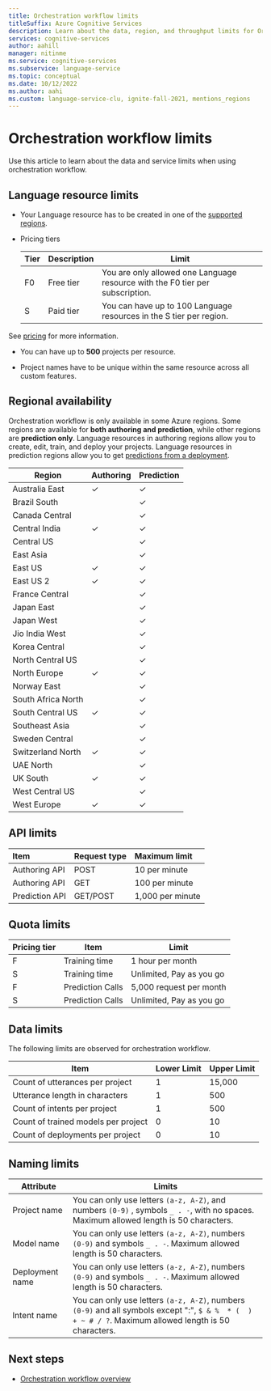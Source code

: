 ```yaml
---
title: Orchestration workflow limits
titleSuffix: Azure Cognitive Services
description: Learn about the data, region, and throughput limits for Orchestration workflow
services: cognitive-services
author: aahill
manager: nitinme
ms.service: cognitive-services
ms.subservice: language-service
ms.topic: conceptual
ms.date: 10/12/2022
ms.author: aahi
ms.custom: language-service-clu, ignite-fall-2021, mentions_regions
---
```


# Orchestration workflow limits

Use this article to learn about the data and service limits when using orchestration workflow.

## Language resource limits

* Your Language resource has to be created in one of the [supported regions](#regional-availability).

* Pricing tiers

  |Tier|Description|Limit|
  |--|--|--|
  |F0 |Free tier|You are only allowed one Language resource with the F0 tier per subscription.|
  |S |Paid tier|You can have up to 100 Language resources in the S tier per region.| 


See [pricing](https://azure.microsoft.com/pricing/details/cognitive-services/language-service/) for more information.

* You can have up to **500** projects per resource.

* Project names have to be unique within the same resource across all custom features.

## Regional availability

Orchestration workflow is only available in some Azure regions. Some regions are available for **both authoring and prediction**, while other regions are **prediction only**. Language resources in authoring regions allow you to create, edit, train, and deploy your projects. Language resources in prediction regions allow you to get [predictions from a deployment](../concepts/custom-features/multi-region-deployment.md). 

| Region             | Authoring | Prediction  |
|--------------------|-----------|-------------|
| Australia East     | ✓         | ✓           |
| Brazil South       |           | ✓           |
| Canada Central     |           | ✓           |
| Central India      | ✓         | ✓           |
| Central US         |           | ✓           |
| East Asia          |           | ✓           |
| East US            | ✓         | ✓           |
| East US 2          | ✓         | ✓           |
| France Central     |           | ✓           |
| Japan East         |           | ✓           |
| Japan West         |           | ✓           |
| Jio India West     |           | ✓           |
| Korea Central      |           | ✓           |
| North Central US   |           | ✓           |
| North Europe       | ✓         | ✓           |
| Norway East        |           | ✓           |
| South Africa North |           | ✓           |
| South Central US   | ✓         | ✓           |
| Southeast Asia     |           | ✓           |
| Sweden Central     |           | ✓           |
| Switzerland North  | ✓         | ✓           |
| UAE North          |           | ✓           |
| UK South           | ✓         | ✓           |
| West Central US    |           | ✓           |
| West Europe        | ✓         | ✓           |

## API limits

|Item|Request type| Maximum limit|
|:-|:-|:-|
|Authoring API|POST|10 per minute|
|Authoring API|GET|100 per minute|
|Prediction API|GET/POST|1,000 per minute|

## Quota limits

|Pricing tier |Item |Limit |
| --- | --- | ---|
|F|Training time| 1 hour per month|
|S|Training time| Unlimited, Pay as you go |
|F|Prediction Calls| 5,000 request per month  |
|S|Prediction Calls| Unlimited, Pay as you go |

## Data limits

The following limits are observed for orchestration workflow.

|Item|Lower Limit| Upper Limit |
| --- | --- | --- |
|Count of utterances per project | 1 | 15,000|
|Utterance length in characters | 1 | 500 |
|Count of intents per project | 1 | 500|
|Count of trained models per project| 0 | 10 |
|Count of deployments per project| 0 | 10 |

## Naming limits

| Attribute | Limits |
|--|--|
| Project name |  You can only use letters `(a-z, A-Z)`, and numbers `(0-9)` , symbols  `_ . -`, with no spaces. Maximum allowed length is 50 characters. |
| Model name |  You can only use letters `(a-z, A-Z)`, numbers `(0-9)` and symbols `_ . -`. Maximum allowed length is 50 characters.  |
| Deployment name |  You can only use letters `(a-z, A-Z)`, numbers `(0-9)` and symbols `_ . -`. Maximum allowed length is 50 characters.  |
| Intent name| You can only use letters `(a-z, A-Z)`, numbers `(0-9)` and all symbols except ":", `$ & %  * (  ) + ~ # / ?`. Maximum allowed length is 50 characters.|


## Next steps

* [Orchestration workflow overview](overview.md)
